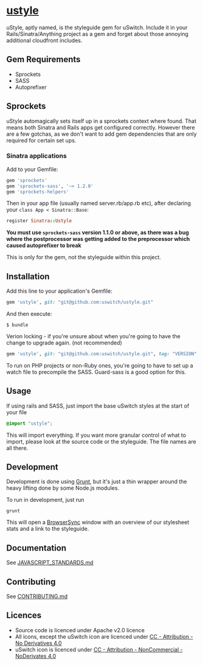 # [ustyle](http://ustyle.guide)

uStyle, aptly named, is the styleguide gem for uSwitch. Include it in your Rails/Sinatra/Anything project as a gem and forget about those annoying additional cloudfront includes.

## Gem Requirements

- Sprockets
- SASS
- Autoprefixer

## Sprockets

uStyle automagically sets itself up in a sprockets context where found. That means both Sinatra and Rails apps get configured correctly. However there are a few gotchas, as we don't want to add gem dependencies that are only required for certain set ups.

### Sinatra applications

Add to your Gemfile:
``` ruby
gem 'sprockets'
gem 'sprockets-sass', '~> 1.2.0'
gem 'sprockets-helpers'
```

Then in your app file (usually named server.rb/app.rb etc), after declaring your `class App < Sinatra::Base`:
``` ruby
register Sinatra::Ustyle
```

**You must use `sprockets-sass` version 1.1.0 or above, as there was a bug where the postprocessor was getting added to the preprocessor which caused autoprefixer to break**

This is only for the gem, not the styleguide within this project.

## Installation

Add this line to your application's Gemfile:

``` ruby
gem 'ustyle', git: "git@github.com:uswitch/ustyle.git"
```

And then execute:

    $ bundle

Verion locking - if you're unsure about when you're going to have the change to upgrade again. (not recommended)

```ruby
gem 'ustyle', git: "git@github.com:uswitch/ustyle.git", tag: "VERSION"
```

To run on PHP projects or non-Ruby ones, you're going to have to set up a watch file to precompile the SASS. Guard-sass is a good option for this.

## Usage

If using rails and SASS, just import the base uSwitch styles at the start of your file

```scss
@import "ustyle";
```

This will import everything. If you want more granular control of what to import, please look at the source code or the styleguide. The file names are all there.

## Development

Development is done using [Grunt](http://gruntjs.com/), but it's just a thin wrapper around the heavy lifting done by some Node.js modules.

To run in development, just run

    grunt

This will open a [BrowserSync](http://www.browsersync.io/) window with an overview of our stylesheet stats and a link to the styleguide.

## Documentation

See [JAVASCRIPT_STANDARDS.md](https://github.com/uswitch/ustyle/blob/master/JAVASCRIPT_STANDARDS.md)

## Contributing

See [CONTRIBUTING.md](https://github.com/uswitch/ustyle/blob/master/CONTRIBUTING.md)

## Licences

- Source code is licenced under Apache v2.0 licence
- All icons, except the uSwitch icon are licenced under [CC - Attribution - No Derivatives 4.0](http://creativecommons.org/licenses/by-nd/4.0/)
- uSwitch icon is licenced under [CC - Attribution - NonCommercial - NoDerivates 4.0](http://creativecommons.org/licenses/by-nc-nd/4.0/)
